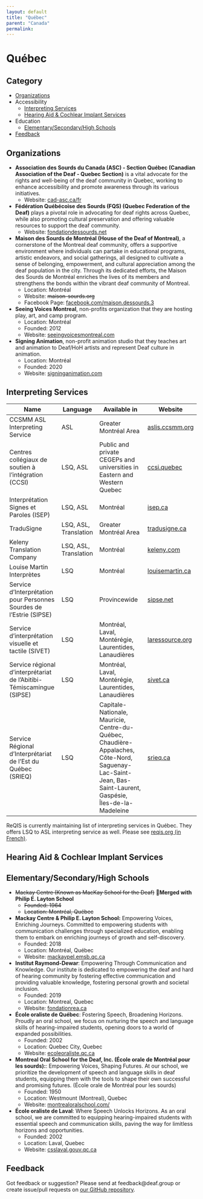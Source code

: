 ```yaml
---
layout: default
title: "Québec"
parent: "Canada"
permalink:
---
```

# Québec
## Category

- [Organizations](#organizations)
- Accessibility 
  - [Interpreting Services](#interpreting-services)
  - [Hearing Aid & Cochlear Implant Services](#hearing-aid-&-cochlear-impant-services)
- Education
    - [Elementary/Secondary/High Schools](#elementarysecondaryhigh-schools)
- [Feedback](#feedback)

## Organizations

- **Association des Sourds du Canada (ASC) - Section Québec (Canadian Association of the Deaf - Quebec Section)** is a vital advocate for the rights and well-being of the deaf community in Quebec, working to enhance accessibility and promote awareness through its various initiatives.
  - Website: [cad-asc.ca/fr](https://cad-asc.ca/fr/)
- **Fédération Québécoise des Sourds (FQS) (Quebec Federation of the Deaf)** plays a pivotal role in advocating for deaf rights across Quebec, while also promoting cultural preservation and offering valuable resources to support the deaf community.
  - Website: [fondationdessourds.net](http://www.fondationdessourds.net/)
- **Maison des Sourds de Montréal (House of the Deaf of Montreal)**, a cornerstone of the Montreal deaf community, offers a supportive environment where individuals can partake in educational programs, artistic endeavors, and social gatherings, all designed to cultivate a sense of belonging, empowerment, and cultural appreciation among the deaf population in the city. Through its dedicated efforts, the Maison des Sourds de Montréal enriches the lives of its members and strengthens the bonds within the vibrant deaf community of Montreal.
  - Location: Montréal
  - Website: ~~maison-sourds.org~~
  - Facebook Page: [facebook.com/maison.dessourds.3](https://fr-ca.facebook.com/maison.dessourds.3/)
- **Seeing Voices Montreal**, non-profits organization that they are hosting play, art, and camp program.
  - Location: Montréal
  - Founded: 2012
  - Website: [seeingvoicesmontreal.com](http://www.seeingvoicesmontreal.com/)
- **Signing Animation**, non-profit animation studio that they teaches art and animation to Deaf/HoH artists and represent Deaf culture in animation.
  - Location: Montréal
  - Founded: 2020
  - Website: [signinganimation.com](https://www.signinganimation.com/)

## Interpreting Services

| Name | Language | Available in | Website |
|------|----------|--------------|---------|
| CCSMM ASL Interpreting Service | ASL | Greater Montréal Area | [aslis.ccsmm.org](https://aslis.ccsmm.org/) |
| Centres collégiaux de soutien à l’intégration (CCSI) | LSQ, ASL | Public and private CEGEPs and universities in Eastern and Western Quebec | [ccsi.quebec](https://ccsi.quebec/) |
| Interprétation Signes et Paroles (ISEP) | LSQ, ASL | Montréal | [isep.ca](https://www.isep.ca/home) |
| TraduSigne | LSQ, ASL, Translation |  Greater Montréal Area | [tradusigne.ca](https://tradusigne.ca/en/our-services/) |
| Keleny Translation Company | LSQ, ASL, Translation | Montréal | [keleny.com](https://www.keleny.com/en/interpretation-services/) |
| Louise Martin Interprètes | LSQ | Montréal | [louisemartin.ca](https://louisemartin.ca/) |
| Service d’Interprétation pour Personnes Sourdes de l’Estrie (SIPSE) | LSQ | Provincewide | [sipse.net](http://sipse.net/) |
| Service d’interprétation visuelle et tactile (SIVET) | LSQ | Montréal, Laval, Montérégie, Laurentides, Lanaudières | [laressource.org](http://www.laressource.org/services/service-regional-dinterpretariat/) |
| Service régional d’interprétariat de l’Abitibi-Témiscamingue (SIPSE) | LSQ | Montréal, Laval, Montérégie, Laurentides, Lanaudières | [sivet.ca](https://sivet.ca/) |
| Service Régional d’Interprétariat de l’Est du Québec (SRIEQ) | LSQ | Capitale-Nationale, Mauricie, Centre-du-Québec, Chaudière-Appalaches, Côte-Nord, Saguenay-Lac-Saint-Jean, Bas-Saint-Laurent, Gaspésie, Îles-de-la-Madeleine | [srieq.ca](https://srieq.ca/) |

ReQIS is currently maintaining list of interpreting services in Québec. They offers LSQ to ASL interpreting service as well. Please see [reqis.org (in French)](http://www.reqis.org/sinformer/services-dinterpretes/).

## Hearing Aid & Cochlear Implant Services

## Elementary/Secondary/High Schools

- ~~Mackay Centre (Known as MacKay School for the Deaf)~~ 🤝**Merged with Philip E. Layton School**
  - ~~Founded: 1964~~
  - ~~Location: Montréal, Québec~~
- **Mackay Centre & Philip E. Layton School:** Empowering Voices, Enriching Journeys. Committed to empowering students with communication challenges through specialized education, enabling them to embark on enriching journeys of growth and self-discovery.
  - Founded: 2018
  - Location: Montréal, Québec
  - Website: [mackaypel.emsb.qc.ca](http://mackaypel.emsb.qc.ca/)
- **Institut Raymond-Dewar**: Empowering Through Communication and Knowledge. Our institute is dedicated to empowering the deaf and hard of hearing community by fostering effective communication and providing valuable knowledge, fostering personal growth and societal inclusion.
  - Founded: 2019
  - Location: Montreal, Quebec
  - Website: [fondationrea.ca](https://fondationrea.ca/institut-raymond-dewar/?lang=en)
- **École oraliste de Québec**: Fostering Speech, Broadening Horizons. Proudly an oral school, we focus on nurturing the speech and language skills of hearing-impaired students, opening doors to a world of expanded possibilities.
  - Founded: 2002
  - Location: Quebec City, Quebec
  - Website: [ecoleoraliste.qc.ca](https://www.ecoleoraliste.qc.ca/)
- **Montreal Oral School for the Deaf, Inc. (École orale de Montréal pour les sourds):**: Empowering Voices, Shaping Futures. At our school, we prioritize the development of speech and language skills in deaf students, equipping them with the tools to shape their own successful and promising futures. (École orale de Montréal pour les sourds)
  - Founded: 1950
  - Location: Westmount (Montreal), Quebec
  - Website: [montrealoralschool.com/](https://montrealoralschool.com/)
- **École oraliste de Laval**: Where Speech Unlocks Horizons. As an oral school, we are committed to equipping hearing-impaired students with essential speech and communication skills, paving the way for limitless horizons and opportunities.
  - Founded: 2002
  - Location: Laval, Quebec
  - Website: [csslaval.gouv.qc.ca](https://csslaval.gouv.qc.ca/project/nouvelle-ecole-secondaire/)


## Feedback
Got feedback or suggestion? Please send at <!-- fsdvwqs -->feed<!-- asdzxcwqe -->back<!-- zndoasdifg -->@<!-- dsafasdf  -->deaf.<!-- bncjdhsatuy -->group or create issue/pull requests on [our GitHub repository](https://github.com/BatteryDie/resources.deaf.group).